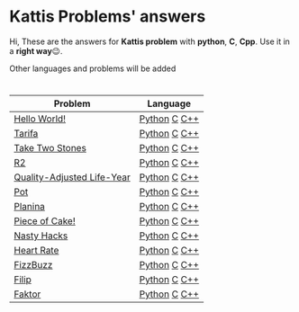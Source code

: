 # Kattis Problems' answers
Hi, These are the answers for **Kattis problem** with **python**, **C**, **Cpp**. Use it in a **right way**😉.

Other languages and problems will be added
#

| Problem | Language
|--|--|
| [Hello World!](https://open.kattis.com/problems/hello) | [Python](https://github.com/smmnaghibi/kattis/blob/main/Python/Hello-World.py) [C](https://github.com/smmnaghibi/kattis/blob/main/C/Hello-World.c) [C++](https://github.com/smmnaghibi/kattis/blob/main/Cpp/Hello-World.cpp) |
| [Tarifa](https://open.kattis.com/problems/tarifa) | [Python](https://github.com/smmnaghibi/kattis/blob/main/Python/Tarifa.py) [C](https://github.com/smmnaghibi/kattis/blob/main/C/Tarifa.c) [C++](https://github.com/smmnaghibi/kattis/blob/main/Cpp/Tarifa.cpp) |
| [Take Two Stones](https://open.kattis.com/problems/twostones) | [Python](https://github.com/smmnaghibi/kattis/blob/main/Python/twostones.py) [C](https://github.com/smmnaghibi/kattis/blob/main/C/twostones.c) [C++](https://github.com/smmnaghibi/kattis/blob/main/Cpp/twostones.cpp) |
| [R2](https://open.kattis.com/problems/r2) | [Python](https://github.com/smmnaghibi/kattis/blob/main/Python/r2.py) [C](https://github.com/smmnaghibi/kattis/blob/main/C/r2.c) [C++](https://github.com/smmnaghibi/kattis/blob/main/Cpp/r2.cpp) |
| [Quality-Adjusted Life-Year](https://open.kattis.com/problems/qaly) | [Python](https://github.com/smmnaghibi/kattis/blob/main/Python/qaly.py) [C](https://github.com/smmnaghibi/kattis/blob/main/C/qaly.c) [C++](https://github.com/smmnaghibi/kattis/blob/main/Cpp/qaly.cpp) |
| [Pot](https://open.kattis.com/problems/pot) | [Python](https://github.com/smmnaghibi/kattis/blob/main/Python/pot.py) [C](https://github.com/smmnaghibi/kattis/blob/main/C/pot.c) [C++](https://github.com/smmnaghibi/kattis/blob/main/Cpp/pot.cpp) |
| [Planina](https://open.kattis.com/problems/planina) | [Python](https://github.com/smmnaghibi/kattis/blob/main/Python/planina.py) [C](https://github.com/smmnaghibi/kattis/blob/main/C/planina.c) [C++](https://github.com/smmnaghibi/kattis/blob/main/Cpp/planina.cpp) |
| [Piece of Cake!](https://open.kattis.com/problems/pieceofcake2) | [Python](https://github.com/smmnaghibi/kattis/blob/main/Python/pieceofcake2.py) [C](https://github.com/smmnaghibi/kattis/blob/main/C/pieceofcake2.c) [C++](https://github.com/smmnaghibi/kattis/blob/main/Cpp/pieceofcake2.cpp) |
| [Nasty Hacks](https://open.kattis.com/problems/nastyhacks) | [Python](https://github.com/smmnaghibi/kattis/blob/main/Python/nastyhacks.py) [C](https://github.com/smmnaghibi/kattis/blob/main/C/nastyhacks.c) [C++](https://github.com/smmnaghibi/kattis/blob/main/Cpp/nastyhacks.cpp) |
| [Heart Rate](https://open.kattis.com/problems/heartrate) | [Python](https://github.com/smmnaghibi/kattis/blob/main/Python/heartrate.py) [C](https://github.com/smmnaghibi/kattis/blob/main/C/heartrate.c) [C++](https://github.com/smmnaghibi/kattis/blob/main/Cpp/heartrate.cpp) |
| [FizzBuzz](https://open.kattis.com/problems/fizzbuzz) | [Python](https://github.com/smmnaghibi/kattis/blob/main/Python/fizzbuzz.py) [C](https://github.com/smmnaghibi/kattis/blob/main/C/fizzbuzz.c) [C++](https://github.com/smmnaghibi/kattis/blob/main/Cpp/fizzbuzz.cpp) |
| [Filip](https://open.kattis.com/problems/filip) | [Python](https://github.com/smmnaghibi/kattis/blob/main/Python/filip.py) [C](https://github.com/smmnaghibi/kattis/blob/main/C/filip.c) [C++](https://github.com/smmnaghibi/kattis/blob/main/Cpp/filip.cpp) |
| [Faktor](https://open.kattis.com/problems/faktor) | [Python](https://github.com/smmnaghibi/kattis/blob/main/Python/faktor.py) [C](https://github.com/smmnaghibi/kattis/blob/main/C/faktor.c) [C++](https://github.com/smmnaghibi/kattis/blob/main/Cpp/faktor.cpp) |